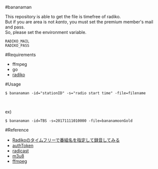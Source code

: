 #bananaman

 This repository is able to get the file is timefree of radiko. <br> But if you are area is not *kanto*, you must set the premium member's mail and pass. <br>
 So, please set the environment variable.
 
 ```
 RADIKO_MAIL
 RADIKO_PASS
 ```
 
#Requirements
- ffmpeg
- go
- [radiko](http://radiko.jp/)

#Usage
```
$ bananaman -id="stationID" -s="radio start time" -file=filename 
```
<br>

ex)

```
$ bananaman -id=TBS -s=20171111010000 -file=bananamoonGold
```

#Reference
- [Radikoのタイムフリーで番組名を指定して録音してみる](http://d.hatena.ne.jp/nyanonon/touch/20161211)
- [authToken](https://github.com/yyoshiki41/go-radiko)
- [radicast](https://github.com/soh335/radicast/blob/master/radiko.go)
- [m3u8](https://ja.wikipedia.org/wiki/M3U)
- [ffmpeg](https://hori-ryota.com/blog/ffmpeg-mp4-concatenate/)


